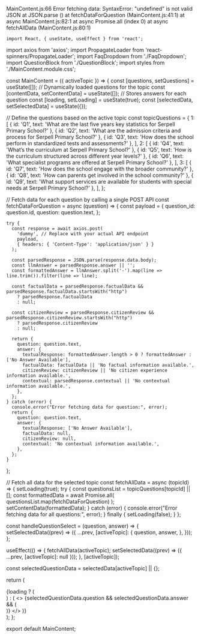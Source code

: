 MainContent.js:66 Error fetching data: SyntaxError: "undefined" is not valid JSON
    at JSON.parse (<anonymous>)
    at fetchDataForQuestion (MainContent.js:41:1)
    at async MainContent.js:82:1
    at async Promise.all (index 0)
    at async fetchAllData (MainContent.js:80:1)





    import React, { useState, useEffect } from 'react';
import axios from 'axios';
import PropagateLoader from 'react-spinners/PropagateLoader';
import FaqDropdown from './FaqDropdown';
import QuestionBlock from './QuestionBlock';
import styles from './MainContent.module.css';

const MainContent = ({ activeTopic }) => {
  const [questions, setQuestions] = useState([]); // Dynamically loaded questions for the topic
  const [contentData, setContentData] = useState([]); // Stores answers for each question
  const [loading, setLoading] = useState(true);
  const [selectedData, setSelectedData] = useState({});

  // Define the questions based on the active topic
  const topicQuestions = {
    1: [
      { id: 'Q1', text: 'What are the last five years key statistics for Serpell Primary School?' },
      { id: 'Q2', text: 'What are the admission criteria and process for Serpell Primary School?' },
      { id: 'Q3', text: 'How does the school perform in standardized tests and assessments?' },
    ],
    2: [
      { id: 'Q4', text: 'What’s the curriculum at Serpell Primary School?' },
      { id: 'Q5', text: 'How is the curriculum structured across different year levels?' },
      { id: 'Q6', text: 'What specialist programs are offered at Serpell Primary School?' },
    ],
    3: [
      { id: 'Q7', text: 'How does the school engage with the broader community?' },
      { id: 'Q8', text: 'How can parents get involved in the school community?' },
      { id: 'Q9', text: 'What support services are available for students with special needs at Serpell Primary School?' },
    ],
  };

  // Fetch data for each question by calling a single POST API
  const fetchDataForQuestion = async (question) => {
    const payload = {
      question_id: question.id,
      question: question.text,
    };

    try {
      const response = await axios.post(
        'dummy', // Replace with your actual API endpoint
        payload,
        { headers: { 'Content-Type': 'application/json' } }
      );

      const parsedResponse = JSON.parse(response.data.body);
      const llmAnswer = parsedResponse.answer || '';
      const formattedAnswer = llmAnswer.split('-').map(line => line.trim()).filter(line => line);

      const factualData = parsedResponse.factualData && parsedResponse.factualData.startsWith("http")
        ? parsedResponse.factualData
        : null;

      const citizenReview = parsedResponse.citizenReview && parsedResponse.citizenReview.startsWith("http")
        ? parsedResponse.citizenReview
        : null;

      return {
        question: question.text,
        answer: {
          textualResponse: formattedAnswer.length > 0 ? formattedAnswer : ['No Answer Available'],
          factualData: factualData || 'No factual information available.',
          citizenReview: citizenReview || 'No citizen experience information available.',
          contextual: parsedResponse.contextual || 'No contextual information available.',
        },
      };
    } catch (error) {
      console.error("Error fetching data for question:", error);
      return {
        question: question.text,
        answer: {
          textualResponse: ['No Answer Available'],
          factualData: null,
          citizenReview: null,
          contextual: 'No contextual information available.',
        },
      };
    }
  };

  // Fetch all data for the selected topic
  const fetchAllData = async (topicId) => {
    setLoading(true);
    try {
      const questionsList = topicQuestions[topicId] || [];
      const formattedData = await Promise.all(
        questionsList.map(fetchDataForQuestion)
      );
      setContentData(formattedData);
    } catch (error) {
      console.error("Error fetching data for all questions:", error);
    } finally {
      setLoading(false);
    }
  };

  const handleQuestionSelect = (question, answer) => {
    setSelectedData((prev) => ({
      ...prev,
      [activeTopic]: {
        question,
        answer,
      },
    }));
  };

  useEffect(() => {
    fetchAllData(activeTopic);
    setSelectedData((prev) => ({ ...prev, [activeTopic]: null }));
  }, [activeTopic]);

  const selectedQuestionData = selectedData[activeTopic] || {};

  return (
    <div className={styles.mainContent}>
      {loading ? (
        <div className={styles.loaderWrapper}>
          <PropagateLoader color="rgb(15, 95, 220)" loading={loading} size={22} />
        </div>
      ) : (
        <>
          <FaqDropdown
            contentData={contentData}
            onQuestionSelect={handleQuestionSelect}
            selectedQuestion={selectedQuestionData.question}
            selectedAnswer={selectedQuestionData.answer}
          />
          {selectedQuestionData.question && selectedQuestionData.answer && (
            <div className={styles.selectedQuestionBlock}>
              <QuestionBlock
                question={selectedQuestionData.question}
                answerData={selectedQuestionData.answer}
              />
            </div>
          )}
        </>
      )}
    </div>
  );
};

export default MainContent;
